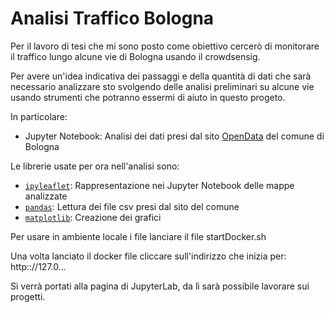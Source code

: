 # Analisi Traffico Bologna

Per il lavoro di tesi che mi sono posto come obiettivo cercerò di monitorare il 
traffico lungo alcune vie di Bologna usando il crowdsensig.

Per avere un'idea indicativa dei passaggi e della quantità di dati che sarà
necessario analizzare sto svolgendo delle analisi preliminari su alcune vie
usando strumenti che potranno essermi di aiuto in questo progeto.

In particolare:
- Jupyter Notebook: Analisi dei dati presi dal sito [OpenData](https://opendata.comune.bologna.it/pages/home/) del comune di Bologna 


Le librerie usate per ora nell'analisi sono:
- [`ipyleaflet`](https://ipyleaflet.readthedocs.io/en/latest/): Rappresentazione nei Jupyter Notebook delle mappe analizzate
- [`pandas`](https://pandas.pydata.org/): Lettura dei file csv presi dal sito del comune
- [`matplotlib`](https://matplotlib.org/): Creazione dei grafici
 
Per usare in ambiente locale i file lanciare il file startDocker.sh

Una volta lanciato il docker file cliccare sull'indirizzo che inizia per:
http:://127.0...

Si verrà portati alla pagina di JupyterLab, da lì sarà possibile lavorare sui progetti.


